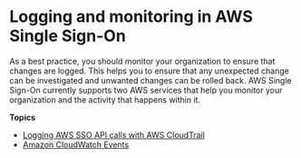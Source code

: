 # Logging and monitoring in AWS Single Sign\-On<a name="security-logging-and-monitoring"></a>

As a best practice, you should monitor your organization to ensure that changes are logged\. This helps you to ensure that any unexpected change can be investigated and unwanted changes can be rolled back\. AWS Single Sign\-On currently supports two AWS services that help you monitor your organization and the activity that happens within it\.

**Topics**
+ [Logging AWS SSO API calls with AWS CloudTrail](logging-using-cloudtrail.md)
+ [Amazon CloudWatch Events](cloudwatch-integration.md)